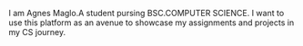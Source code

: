 I am Agnes Maglo.A student pursing BSC.COMPUTER SCIENCE. I want to use this platform as an avenue to showcase my assignments and projects in my CS journey.
